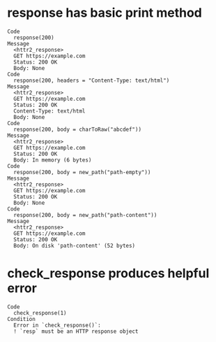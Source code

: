 # response has basic print method

    Code
      response(200)
    Message
      <httr2_response>
      GET https://example.com
      Status: 200 OK
      Body: None
    Code
      response(200, headers = "Content-Type: text/html")
    Message
      <httr2_response>
      GET https://example.com
      Status: 200 OK
      Content-Type: text/html
      Body: None
    Code
      response(200, body = charToRaw("abcdef"))
    Message
      <httr2_response>
      GET https://example.com
      Status: 200 OK
      Body: In memory (6 bytes)
    Code
      response(200, body = new_path("path-empty"))
    Message
      <httr2_response>
      GET https://example.com
      Status: 200 OK
      Body: None
    Code
      response(200, body = new_path("path-content"))
    Message
      <httr2_response>
      GET https://example.com
      Status: 200 OK
      Body: On disk 'path-content' (52 bytes)

# check_response produces helpful error

    Code
      check_response(1)
    Condition
      Error in `check_response()`:
      ! `resp` must be an HTTP response object

